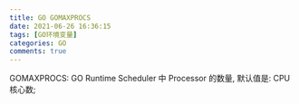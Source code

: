 ```yaml
---
title: GO GOMAXPROCS
date: 2021-06-26 16:36:15
tags: [GO环境变量]
categories: GO
comments: true
---
```


GOMAXPROCS: GO Runtime Scheduler 中 Processor 的数量, 默认值是: CPU 核心数;

